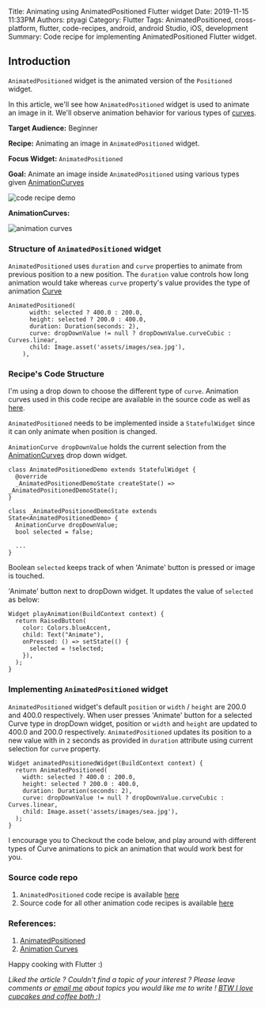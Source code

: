 Title: Animating using AnimatedPositioned Flutter widget
Date: 2019-11-15 11:33PM
Authors: ptyagi
Category: Flutter
Tags: AnimatedPositioned, cross-platform, flutter, code-recipes, android, android Studio, iOS, development
Summary: Code recipe for implementing AnimatedPositioned Flutter widget.  


## Introduction

`AnimatedPositioned` widget is the animated version of the `Positioned` widget.

In this article, we'll see how `AnimatedPositioned` widget is used to animate an image in it. We'll observe animation behavior for various types of [curves](https://api.flutter.dev/flutter/animation/Curves-class.html).

**Target Audience:** Beginner

**Recipe:** Animating an image in `AnimatedPositioned` widget.

**Focus Widget:** `AnimatedPositioned`

**Goal:** Animate an image inside `AnimatedPositioned` using various types given [AnimationCurves](https://gist.github.com/ptyagicodecamp/92f7ab72466b65a82da2c44f1c2fc262)


![code recipe demo]({attach}../../media/flutter/anim_positioned_1.jpg)


**AnimationCurves:**

![animation curves]({attach}../../media/flutter/anim_curves.jpg)


### Structure of `AnimatedPositioned` widget

`AnimatedPositioned` uses `duration` and `curve` properties to animate from previous position to a new position. The `duration` value controls how long animation would take whereas `curve` property's value provides the type of animation [Curve](https://api.flutter.dev/flutter/animation/Curves-class.html)

```
AnimatedPositioned(
      width: selected ? 400.0 : 200.0,
      height: selected ? 200.0 : 400.0,
      duration: Duration(seconds: 2),
      curve: dropDownValue != null ? dropDownValue.curveCubic : Curves.linear,
      child: Image.asset('assets/images/sea.jpg'),
    ),
```

### Recipe's Code Structure ###

I'm using a drop down to choose the different type of `curve`. Animation curves used in this code recipe are available in the source code as well as [here](https://gist.github.com/ptyagicodecamp/92f7ab72466b65a82da2c44f1c2fc262).

`AnimatedPositioned` needs to be implemented inside a `StatefulWidget` since it can only animate when position is changed.

`AnimationCurve dropDownValue` holds the current selection from the [AnimationCurves](https://gist.github.com/ptyagicodecamp/92f7ab72466b65a82da2c44f1c2fc262) drop down widget.

```
class AnimatedPositionedDemo extends StatefulWidget {
  @override
  _AnimatedPositionedDemoState createState() => _AnimatedPositionedDemoState();
}

class _AnimatedPositionedDemoState extends State<AnimatedPositionedDemo> {
  AnimationCurve dropDownValue;
  bool selected = false;

  ...
}  
```

Boolean `selected` keeps track of when 'Animate' button is pressed or image is touched.

'Animate' button next to dropDown widget. It updates the value of `selected` as below:

```
Widget playAnimation(BuildContext context) {
  return RaisedButton(
    color: Colors.blueAccent,
    child: Text("Animate"),
    onPressed: () => setState(() {
      selected = !selected;
    }),
  );
}
```

### Implementing `AnimatedPositioned` widget ###

`AnimatedPositioned` widget's default `position` or `width` / `height` are  200.0 and 400.0 respectively. When user presses 'Animate' button for a selected Curve type in dropDown widget, position or `width` and `height` are updated to 400.0 and 200.0 respectively. `AnimatedPositioned` updates its position to a new value with in `2` seconds as provided in `duration` attribute using current selection for `curve` property.

```
Widget animatedPositionedWidget(BuildContext context) {
  return AnimatedPositioned(
    width: selected ? 400.0 : 200.0,
    height: selected ? 200.0 : 400.0,
    duration: Duration(seconds: 2),
    curve: dropDownValue != null ? dropDownValue.curveCubic : Curves.linear,
    child: Image.asset('assets/images/sea.jpg'),
  );
}
```

I encourage you to Checkout the code below, and play around with different types of Curve animations to pick an animation that would work best for you.

### Source code repo ###

1. `AnimatedPositioned` code recipe is available [here](https://github.com/ptyagicodecamp/flutter_cookbook/blob/animations/flutter_animations/flutter_animations/lib/animations/anim_padding.dart)
2. Source code for all other animation code recipes is available [here](https://github.com/ptyagicodecamp/flutter_cookbook/tree/animations/flutter_animations/flutter_animations)


### References: ###

1. [AnimatedPositioned](https://api.flutter.dev/flutter/widgets/AnimatedPositioned-class.html)
2. [Animation Curves](https://api.flutter.dev/flutter/animation/Curves-class.html)


Happy cooking with Flutter :)

_Liked the article ?
Couldn't find a topic of your interest ? Please leave comments or [email me](mailto:ptyagicodecamp@gmail.com) about topics you would like me to write !
[BTW I love cupcakes and coffee both :)](https://www.paypal.me/pritya)_
